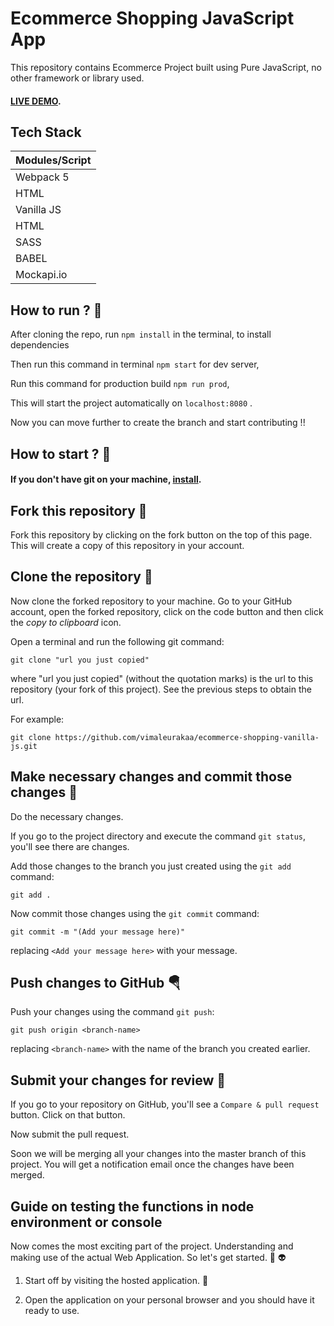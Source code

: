 # Ecommerce Shopping JavaScript App

This repository contains Ecommerce Project built using Pure JavaScript, no other framework or library used.

#### [LIVE DEMO](https://help.github.com/articles/set-up-git/).

## Tech Stack

| Modules/Script |
| -------------- |
| Webpack 5      |
| HTML           |
| Vanilla JS     |
| HTML           |
| SASS           |
| BABEL          |
| Mockapi.io     |

## How to run ? 🛴

After cloning the repo, run `npm install` in the terminal, to install dependencies <br>

Then run this command in terminal `npm start` for dev server,<br>

Run this command for production build `npm run prod`, <br>

This will start the project automatically on `localhost:8080` .<br>

Now you can move further to create the branch and start contributing !!

## How to start ? 🎪

#### If you don't have git on your machine, [install](https://ecommerce-c620f.web.app/).

## Fork this repository 🚀

Fork this repository by clicking on the fork button on the top of this page.
This will create a copy of this repository in your account.

## Clone the repository 🏁

Now clone the forked repository to your machine. Go to your GitHub account, open the forked repository, click on the code button and then click the _copy to clipboard_ icon.

Open a terminal and run the following git command:

```
git clone "url you just copied"
```

where "url you just copied" (without the quotation marks) is the url to this repository (your fork of this project). See the previous steps to obtain the url.

For example:

```
git clone https://github.com/vimaleurakaa/ecommerce-shopping-vanilla-js.git
```

## Make necessary changes and commit those changes 🚏

Do the necessary changes.

If you go to the project directory and execute the command `git status`, you'll see there are changes.

Add those changes to the branch you just created using the `git add` command:

```
git add .
```

Now commit those changes using the `git commit` command:

```
git commit -m "(Add your message here)"
```

replacing `<Add your message here>` with your message.

## Push changes to GitHub 🪂

Push your changes using the command `git push`:

```
git push origin <branch-name>
```

replacing `<branch-name>` with the name of the branch you created earlier.

## Submit your changes for review 🚩

If you go to your repository on GitHub, you'll see a `Compare & pull request` button. Click on that button.

Now submit the pull request.

Soon we will be merging all your changes into the master branch of this project. You will get a notification email once the changes have been merged.

## Guide on testing the functions in node environment or console

Now comes the most exciting part of the project. Understanding and making use of the actual Web Application. So let's get started. 🥳 👽

1. Start off by visiting the hosted application. 👻

2. Open the application on your personal browser and you should have it ready to use.
